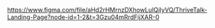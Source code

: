 https://www.figma.com/file/aHd2rHMrnzDXhowLuIQjIyVQ/ThriveTalk-Landing-Page?node-id=1-2&t=3Gzu04mRrdFijXAR-0

